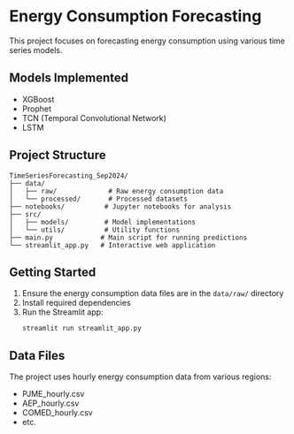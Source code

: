 # Energy Consumption Forecasting

This project focuses on forecasting energy consumption using various time series models.

## Models Implemented

- XGBoost
- Prophet
- TCN (Temporal Convolutional Network)
- LSTM

## Project Structure

```
TimeSeriesForecasting_Sep2024/
├── data/
│   ├── raw/             # Raw energy consumption data
│   └── processed/       # Processed datasets
├── notebooks/          # Jupyter notebooks for analysis
├── src/
│   ├── models/         # Model implementations
│   └── utils/          # Utility functions
├── main.py            # Main script for running predictions
└── streamlit_app.py   # Interactive web application
```

## Getting Started

1. Ensure the energy consumption data files are in the `data/raw/` directory
2. Install required dependencies
3. Run the Streamlit app:
   ```
   streamlit run streamlit_app.py
   ```

## Data Files

The project uses hourly energy consumption data from various regions:
- PJME_hourly.csv
- AEP_hourly.csv
- COMED_hourly.csv
- etc.
